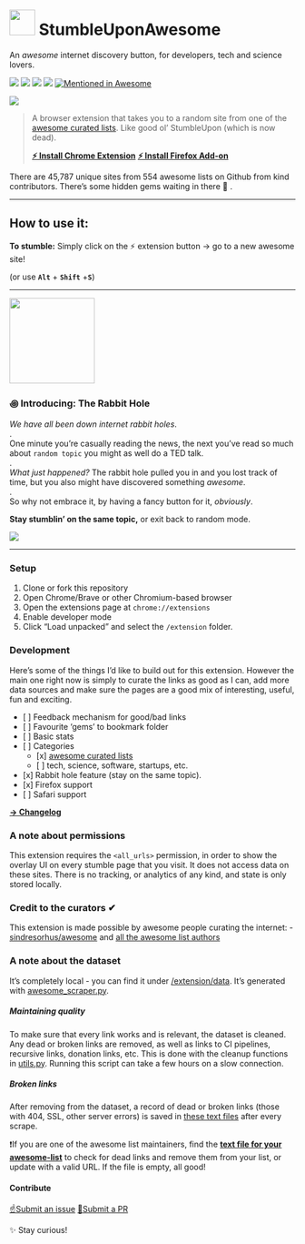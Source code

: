 <img src="extension/images/icon_128.png" width="45" /> StumbleUponAwesome
=========================================================================

An *awesome* internet discovery button, for developers, tech and science lovers.

![](https://img.shields.io/chrome-web-store/users/dhfmgppomdaagdcbpccdfjpopgikcdge?color=%236F82EB&label=chrome%20users&labelColor=464646&style=flat-square&logo=google-chrome&logoColor=white) ![](https://flat.badgen.net/amo/users/stumbleuponawesome?color=6F82EB&label=firefox%20users&icon=firefox) ![](https://img.shields.io/chrome-web-store/v/dhfmgppomdaagdcbpccdfjpopgikcdge?color=E87676&label=version&style=flat-square) ![](https://flat.badgen.net/github/license/basharovV/stumbleuponawesome?color=green) [![Mentioned in Awesome](https://awesome.re/mentioned-badge-flat.svg)](https://github.com/sindresorhus/awesome)

![](header.png)

> A browser extension that takes you to a random site from one of the [awesome curated lists](https://github.com/sindresorhus/awesome). Like good ol’ StumbleUpon (which is now dead).
>
> [**⚡️ Install Chrome Extension**](https://chrome.google.com/webstore/detail/stumbleuponawesome/dhfmgppomdaagdcbpccdfjpopgikcdge?authuser=3) [**⚡️ Install Firefox Add-on**](https://addons.mozilla.org/en-GB/firefox/addon/stumbleuponawesome/)

There are 45,787 unique sites from 554 awesome lists on Github from kind contributors. There’s some hidden gems waiting in there 💎 .

------------------------------------------------------------------------

How to use it:
--------------

**To stumble:** Simply click on the ⚡️ extension button → go to a new awesome site!

<span class="small">(or use **`Alt`** + **`Shift`** +**`S`**)</span>

------------------------------------------------------------------------

<img src="./rabbit-hole-icon.gif" width="150" />

### ꩜ Introducing: The Rabbit Hole

*We have all been down internet rabbit holes*.  
.  
One minute you’re casually reading the news, the next you’ve read so much about `random topic` you might as well do a TED talk.  
.  
*What just happened?* The rabbit hole pulled you in and you lost track of time, but you also might have discovered something *awesome*.  
.  
So why not embrace it, by having a fancy button for it, *obviously*.

**Stay stumblin’ on the same topic,** or exit back to random mode.  

![](rabbit-hole.gif)

------------------------------------------------------------------------

### Setup

1.  Clone or fork this repository
2.  Open Chrome/Brave or other Chromium-based browser
3.  Open the extensions page at `chrome://extensions`
4.  Enable developer mode
5.  Click “Load unpacked” and select the `/extension` folder.

### Development

Here’s some of the things I’d like to build out for this extension. However the main one right now is simply to curate the links as good as I can, add more data sources and make sure the pages are a good mix of interesting, useful, fun and exciting.

-   \[ \] Feedback mechanism for good/bad links
-   \[ \] Favourite ‘gems’ to bookmark folder
-   \[ \] Basic stats
-   \[ \] Categories
    -   \[x\] [awesome curated lists](https://github.com/sindresorhus/awesome)
    -   \[ \] tech, science, software, startups, etc.
-   \[x\] Rabbit hole feature (stay on the same topic).
-   \[x\] Firefox support
-   \[ \] Safari support

**[→ Changelog](CHANGELOG.md)**

### A note about permissions

This extension requires the `<all_urls>` permission, in order to show the overlay UI on every stumble page that you visit. It does not access data on these sites. There is no tracking, or analytics of any kind, and state is only stored locally.

### Credit to the curators ✔

This extension is made possible by awesome people curating the internet: - [sindresorhus/awesome](https://github.com/sindresorhus/awesome) and [all the awesome list authors](https://github.com/sindresorhus/awesome/graphs/contributors)

### A note about the dataset

It’s completely local - you can find it under [/extension/data](./extension/data). It’s generated with [awesome\_scraper.py](./scraper/awesome_scraper.py).

##### Maintaining quality

To make sure that every link works and is relevant, the dataset is cleaned. Any dead or broken links are removed, as well as links to CI pipelines, recursive links, donation links, etc. This is done with the cleanup functions in [utils.py](./scraper/utils.py). Running this script can take a few hours on a slow connection.

##### Broken links

After removing from the dataset, a record of dead or broken links (those with 404, SSL, other server errors) is saved in [these text files](./extension/data/broken-urls) after every scrape.

❗️If you are one of the awesome list maintainers, find the **[text file for your awesome-list](./extension/data/broken-urls)** to check for dead links and remove them from your list, or update with a valid URL. If the file is empty, all good!

#### Contribute

[☝️Submit an issue](https://github.com/basharovV/StumbleUponAwesome/issues/new) [🤘Submit a PR](https://github.com/basharovV/StumbleUponAwesome/pulls)

✨ Stay curious!
